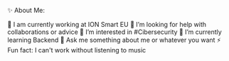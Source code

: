 ✨ About Me:

 🔭 I am currently working at ION Smart EU
 🤝 I’m looking for help with collaborations or advice
 👀 I’m interested in #Cibersecurity
 🌱 I’m currently learning Backend
 💬 Ask me something about me or whatever you want
 ⚡ Fun fact: I can't work without listening to music
